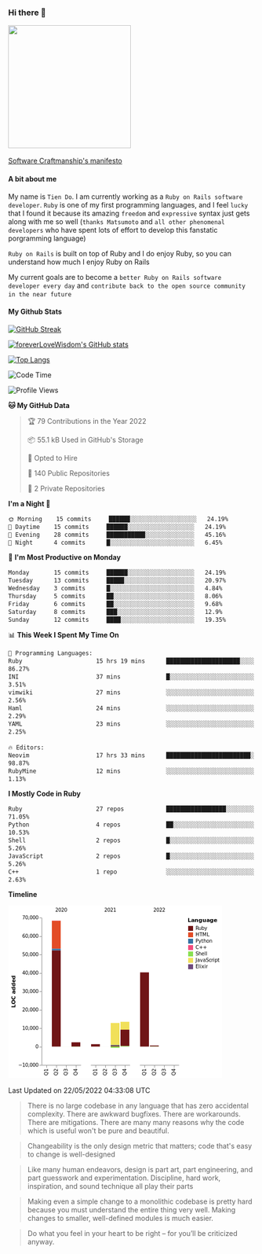 ### Hi there 👋

<!--
**foreverLoveWisdom/foreverLoveWisdom** is a ✨ _special_ ✨ repository because its `README.md` (this file) appears on your GitHub profile.

Here are some ideas to get you started:

- 🔭 I’m currently working on ...
- 🌱 I’m currently learning ...
- 👯 I’m looking to collaborate on ...
- 🤔 I’m looking for help with ...
- 💬 Ask me about ...
- 📫 How to reach me: ...
- 😄 Pronouns: ...
- ⚡ Fun fact: ...
-->

<img src="https://codecondo.com/wp-content/uploads/2017/09/railslogo.png" width="250" height="250">

[Software Craftmanship's manifesto](http://manifesto.softwarecraftsmanship.org/)

#### A bit about me
My name is `Tien Do`. I am currently working as a `Ruby on Rails software developer`. `Ruby` is one of my first programming languages, and I feel `lucky` that I found it because its amazing `freedom` and `expressive` syntax just gets along with me so well (`thanks Matsumoto` and `all other phenomenal developers` who have spent lots of effort to develop this fanstatic porgramming language)

`Ruby on Rails` is built on top of Ruby and I do enjoy Ruby, so you can understand how much I enjoy Ruby on Rails

My current goals are to become a `better Ruby on Rails software developer every day` and `contribute back to the open source community in the near future`

#### My Github Stats

[![GitHub Streak](https://github-readme-streak-stats.herokuapp.com/?user=foreverLoveWisdom&theme=dracula)](https://git.io/streak-stats)
&nbsp;
&nbsp;

[![foreverLoveWisdom's GitHub stats](https://github-readme-stats.vercel.app/api?username=foreverLoveWisdom&show_icons=true&theme=react&count_private=true)](https://github.com/anuraghazra/github-readme-stats)

[![Top Langs](https://github-readme-stats.vercel.app/api/top-langs/?username=foreverLoveWisdom&show_icons=true&theme=vue-dark)](https://github.com/anuraghazra/github-readme-stats)

<!--START_SECTION:waka-->
![Code Time](http://img.shields.io/badge/Code%20Time-1%2C052%20hrs%2042%20mins-blue)

![Profile Views](http://img.shields.io/badge/Profile%20Views-0-blue)

**🐱 My GitHub Data** 

> 🏆 79 Contributions in the Year 2022
 > 
> 📦 55.1 kB Used in GitHub's Storage 
 > 
> 💼 Opted to Hire
 > 
> 📜 140 Public Repositories 
 > 
> 🔑 2 Private Repositories  
 > 
**I'm a Night 🦉** 

```text
🌞 Morning    15 commits     ██████░░░░░░░░░░░░░░░░░░░   24.19% 
🌆 Daytime    15 commits     ██████░░░░░░░░░░░░░░░░░░░   24.19% 
🌃 Evening    28 commits     ███████████░░░░░░░░░░░░░░   45.16% 
🌙 Night      4 commits      █░░░░░░░░░░░░░░░░░░░░░░░░   6.45%

```
📅 **I'm Most Productive on Monday** 

```text
Monday       15 commits     ██████░░░░░░░░░░░░░░░░░░░   24.19% 
Tuesday      13 commits     █████░░░░░░░░░░░░░░░░░░░░   20.97% 
Wednesday    3 commits      █░░░░░░░░░░░░░░░░░░░░░░░░   4.84% 
Thursday     5 commits      ██░░░░░░░░░░░░░░░░░░░░░░░   8.06% 
Friday       6 commits      ██░░░░░░░░░░░░░░░░░░░░░░░   9.68% 
Saturday     8 commits      ███░░░░░░░░░░░░░░░░░░░░░░   12.9% 
Sunday       12 commits     ████░░░░░░░░░░░░░░░░░░░░░   19.35%

```


📊 **This Week I Spent My Time On** 

```text
💬 Programming Languages: 
Ruby                     15 hrs 19 mins      █████████████████████░░░░   86.27% 
INI                      37 mins             █░░░░░░░░░░░░░░░░░░░░░░░░   3.51% 
vimwiki                  27 mins             ░░░░░░░░░░░░░░░░░░░░░░░░░   2.56% 
Haml                     24 mins             ░░░░░░░░░░░░░░░░░░░░░░░░░   2.29% 
YAML                     23 mins             ░░░░░░░░░░░░░░░░░░░░░░░░░   2.25%

🔥 Editors: 
Neovim                   17 hrs 33 mins      ████████████████████████░   98.87% 
RubyMine                 12 mins             ░░░░░░░░░░░░░░░░░░░░░░░░░   1.13%

```

**I Mostly Code in Ruby** 

```text
Ruby                     27 repos            █████████████████░░░░░░░░   71.05% 
Python                   4 repos             ██░░░░░░░░░░░░░░░░░░░░░░░   10.53% 
Shell                    2 repos             █░░░░░░░░░░░░░░░░░░░░░░░░   5.26% 
JavaScript               2 repos             █░░░░░░░░░░░░░░░░░░░░░░░░   5.26% 
C++                      1 repo              ░░░░░░░░░░░░░░░░░░░░░░░░░   2.63%

```


**Timeline**

![Chart not found](https://raw.githubusercontent.com/foreverLoveWisdom/foreverLoveWisdom/main/charts/bar_graph.png) 


 Last Updated on 22/05/2022 04:33:08 UTC
<!--END_SECTION:waka-->


> There is no large codebase in any language that has zero accidental complexity. There are awkward bugfixes. There are workarounds. There are mitigations.
> There are many many reasons why the code which is useful won't be pure and beautiful.

> Changeability is the only design metric that matters; code that's easy to change is well-designed

> Like many human endeavors, design is part art, part engineering, and part guesswork and experimentation. Discipline, hard work, inspiration, and sound technique all play their parts

> Mak­ing even a sim­ple change to a mono­lith­ic code­base is pret­ty hard because you must under­stand the entire thing very well. Mak­ing changes to small­er, well-defined mod­ules is much easier.
 
 > Do what you feel in your heart to be right – for you’ll be criticized anyway.

